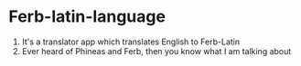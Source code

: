 # Ferb-latin-language

1) It's a translator app which translates English to Ferb-Latin
2) Ever heard of Phineas and Ferb, then you know what I am talking about  
 
